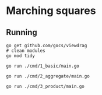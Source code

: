 # Marching squares


## Running
```
go get github.com/gocs/viewdrag
# clean modules
go mod tidy
```
```
go run ./cmd/1_basic/main.go
```
```
go run ./cmd/2_aggregate/main.go
```
```
go run ./cmd/3_product/main.go
```
